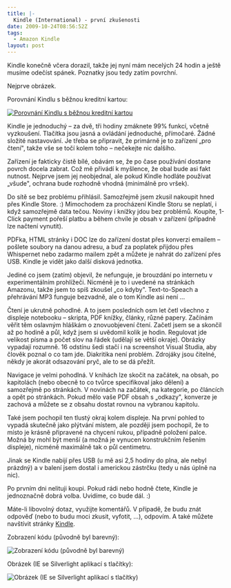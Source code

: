 ```yaml
---
title: |-
  Kindle (International) - první zkušenosti
date: 2009-10-24T08:56:52Z
tags:
  - Amazon Kindle
layout: post
---
```

Kindle konečně včera dorazil, takže jej nyní mám necelých 24 hodin a ještě musíme odečíst spánek. Poznatky jsou tedy zatím povrchní.

Nejprve obrázek.

Porovnání Kindlu s běžnou kreditní kartou:

[![Porovnání Kindlu s běžnou kreditní kartou](/i/230972/kindle_1_thumb.jpg)][1]

Kindle je jednoduchý – za dvě, tři hodiny zmáknete 99% funkcí, včetně vyzkoušení. Tlačítka jsou jasná a ovládání jednoduché, přímočaré. Žádné složité nastavování. Je třeba se připravit, že primárně je to zařízení „pro čtení", takže vše se točí kolem toho – nečekejte nic dalšího.

Zařízení je fakticky čistě bílé, obávám se, že po čase používání dostane povrch docela zabrat. Což mě přivádí k myšlence, že obal bude asi fakt nutnost. Nejprve jsem jej neobjednal, ale pokud Kindle hodláte používat „všude", ochrana bude rozhodně vhodná (minimálně pro vršek).

Do sítě se bez problému přihlásil. Samozřejmě jsem zkusil nakoupit hned přes Kindle Store. :) Mimochodem za procházení Kindle Storu se neplatí, i když samozřejmě data tečou. Noviny i knížky jdou bez problémů. Koupíte, 1-Click payment pořeší platbu a během chvíle je obsah v zařízení (případně lze načtení vynutit).

PDFka, HTML stránky i DOC lze do zařízení dostat přes konverzi emailem – pošlete soubory na danou adresu, a buď za poplatek přijdou přes Whispernet nebo zadarmo mailem zpět a můžete je nahrát do zařízení přes USB. Kindle je vidět jako další disková jednotka.

Jediné co jsem (zatím) objevil, že nefunguje, je brouzdání po internetu v experimentálním prohlížeči. Nicméně je to i uvedené na stránkách Amazonu, takže jsem to spíš zkoušel „co kdyby". Text-to-Speach a přehrávání MP3 funguje bezvadně, ale o tom Kindle asi není ...

Čtení je ukrutně pohodlné. A to jsem posledních osm let četl všechno z displeje notebooku – skripta, PDF knížky, články, různé papery. Začínám věřit těm oslavným hláškám o znovuobjevení čtení. Začetl jsem se a skončil až po hodině a půl, když jsem si uvědomil kolik je hodin. Regulovat jde velikost písma a počet slov na řádek (udělají se větší okraje). Obrázky vypadají rozumně. 16 odstínu šedi stačí i na screenshot Visual Studia, aby člověk poznal o co tam jde. Diakritika není problém. Zdrojáky jsou čitelné, někdy je akorát odsazování pryč, ale to se dá přežít.

Navigace je velmi pohodlná. V knihách lze skočit na začátek, na obsah, po kapitolách (nebo obecně to co tvůrce specifikoval jako dělení) a samozřejmě po stránkách. V novinách na začátek, na kategorie, po článcích a opět po stránkách. Pokud mělo vaše PDF obsah s „odkazy", konverze je zachová a můžete se z obsahu dostat rovnou na vybranou kapitolu.

Také jsem pochopil ten tlustý okraj kolem displeje. Na první pohled to vypadá skutečně jako plýtvání místem, ale později jsem pochopil, že to místo je krásně připravené na chycení rukou, případně položení palce. Možná by mohl být menší (a možná je vynucen konstrukčním řešením displeje), nicméně maximálně tak o půl centimetru.

Jinak se Kindle nabijí přes USB (u mě asi 2,5 hodiny do plna, ale nebyl prázdný) a v balení jsem dostal i americkou zástrčku (tedy u nás úplně na nic).

Po prvním dni nelituji koupi. Pokud rádi nebo hodně čtete, Kindle je jednoznačně dobrá volba. Uvidíme, co bude dál. :)

Máte-li libovolný dotaz, využijte komentářů.  V případě, že budu znát odpověď (nebo to budu moci zkusit, vyfotit, ...), odpovím. A také můžete navštívit stránky [Kindle][2].

Zobrazení kódu (původně byl barevný):

![Zobrazení kódu (původně byl barevný)](/i/230972/kindle_2.jpg)

Obrázek (IE se Silverlight aplikací s tlačítky):

![Obrázek (IE se Silverlight aplikací s tlačítky)](/i/230972/kindle_3.jpg)

[1]: /i/230972/kindle_1.jpg
[2]: http://www.amazon.com/kindle